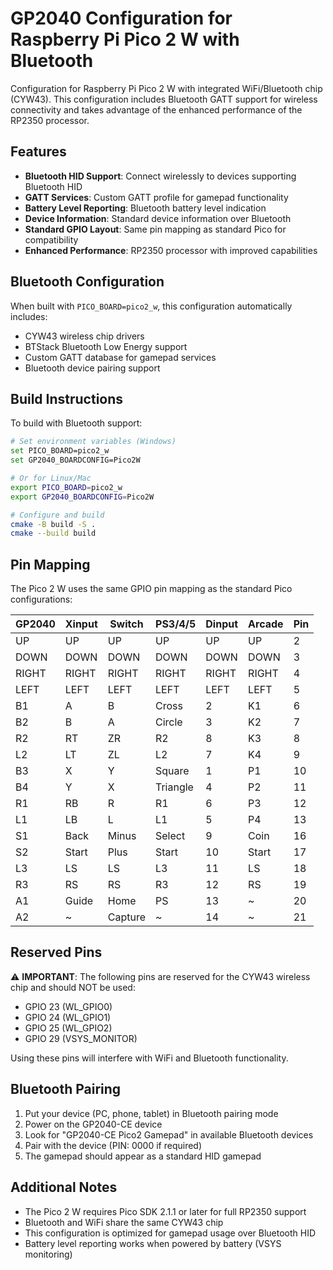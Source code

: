 # GP2040 Configuration for Raspberry Pi Pico 2 W with Bluetooth

Configuration for Raspberry Pi Pico 2 W with integrated WiFi/Bluetooth chip (CYW43). This configuration includes Bluetooth GATT support for wireless connectivity and takes advantage of the enhanced performance of the RP2350 processor.

## Features

- **Bluetooth HID Support**: Connect wirelessly to devices supporting Bluetooth HID
- **GATT Services**: Custom GATT profile for gamepad functionality
- **Battery Level Reporting**: Bluetooth battery level indication
- **Device Information**: Standard device information over Bluetooth
- **Standard GPIO Layout**: Same pin mapping as standard Pico for compatibility
- **Enhanced Performance**: RP2350 processor with improved capabilities

## Bluetooth Configuration

When built with `PICO_BOARD=pico2_w`, this configuration automatically includes:
- CYW43 wireless chip drivers
- BTStack Bluetooth Low Energy support
- Custom GATT database for gamepad services
- Bluetooth device pairing support

## Build Instructions

To build with Bluetooth support:

```bash
# Set environment variables (Windows)
set PICO_BOARD=pico2_w
set GP2040_BOARDCONFIG=Pico2W

# Or for Linux/Mac
export PICO_BOARD=pico2_w
export GP2040_BOARDCONFIG=Pico2W

# Configure and build
cmake -B build -S .
cmake --build build
```

## Pin Mapping

The Pico 2 W uses the same GPIO pin mapping as the standard Pico configurations:

| GP2040 | Xinput | Switch | PS3/4/5 | Dinput | Arcade | Pin |
|--------|--------|--------|---------|--------|--------|-----|
| UP     | UP     | UP     | UP      | UP     | UP     | 2   |
| DOWN   | DOWN   | DOWN   | DOWN    | DOWN   | DOWN   | 3   |
| RIGHT  | RIGHT  | RIGHT  | RIGHT   | RIGHT  | RIGHT  | 4   |
| LEFT   | LEFT   | LEFT   | LEFT    | LEFT   | LEFT   | 5   |
| B1     | A      | B      | Cross   | 2      | K1     | 6   |
| B2     | B      | A      | Circle  | 3      | K2     | 7   |
| R2     | RT     | ZR     | R2      | 8      | K3     | 8   |
| L2     | LT     | ZL     | L2      | 7      | K4     | 9   |
| B3     | X      | Y      | Square  | 1      | P1     | 10  |
| B4     | Y      | X      | Triangle| 4      | P2     | 11  |
| R1     | RB     | R      | R1      | 6      | P3     | 12  |
| L1     | LB     | L      | L1      | 5      | P4     | 13  |
| S1     | Back   | Minus  | Select  | 9      | Coin   | 16  |
| S2     | Start  | Plus   | Start   | 10     | Start  | 17  |
| L3     | LS     | LS     | L3      | 11     | LS     | 18  |
| R3     | RS     | RS     | R3      | 12     | RS     | 19  |
| A1     | Guide  | Home   | PS      | 13     | ~      | 20  |
| A2     | ~      | Capture| ~       | 14     | ~      | 21  |

## Reserved Pins

⚠️ **IMPORTANT**: The following pins are reserved for the CYW43 wireless chip and should NOT be used:
- GPIO 23 (WL_GPIO0)
- GPIO 24 (WL_GPIO1) 
- GPIO 25 (WL_GPIO2)
- GPIO 29 (VSYS_MONITOR)

Using these pins will interfere with WiFi and Bluetooth functionality.

## Bluetooth Pairing

1. Put your device (PC, phone, tablet) in Bluetooth pairing mode
2. Power on the GP2040-CE device
3. Look for "GP2040-CE Pico2 Gamepad" in available Bluetooth devices
4. Pair with the device (PIN: 0000 if required)
5. The gamepad should appear as a standard HID gamepad

## Additional Notes

- The Pico 2 W requires Pico SDK 2.1.1 or later for full RP2350 support
- Bluetooth and WiFi share the same CYW43 chip
- This configuration is optimized for gamepad usage over Bluetooth HID
- Battery level reporting works when powered by battery (VSYS monitoring)
